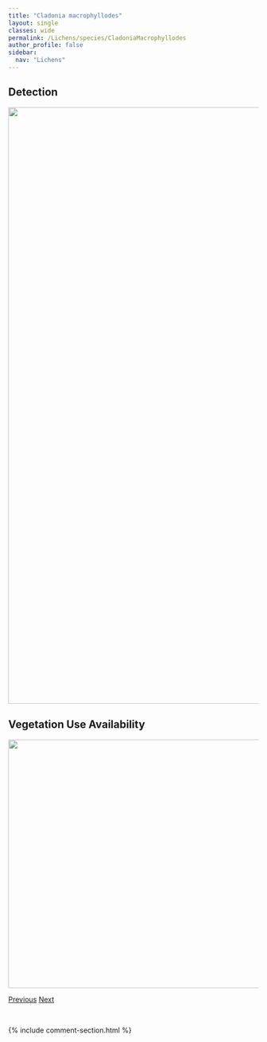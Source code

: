 ```yaml
---
title: "Cladonia macrophyllodes"
layout: single
classes: wide
permalink: /Lichens/species/CladoniaMacrophyllodes
author_profile: false
sidebar:
  nav: "Lichens"
---
```


<h2>Detection</h2>

<a href="https://drive.google.com/uc?export=view&id=1GHFddiFP7aHZhu9K8iHcZ2bM7swy-9F9">
<img src="https://drive.google.com/uc?export=view&id=1GHFddiFP7aHZhu9K8iHcZ2bM7swy-9F9" height = "1200" width = "800">
</a>


<h2>Vegetation Use Availability</h2>

<a href="https://drive.google.com/uc?export=view&id=1zZTWfqVhrjVEcekk_DhNHK8pVQ7K-sao">
<img src="https://drive.google.com/uc?export=view&id=1zZTWfqVhrjVEcekk_DhNHK8pVQ7K-sao" height = "500" width = "1000">
</a>


<a href="/DevelopmentWebsite/Lichens/species/CladoniaMacrophylla" class="pagination--pager" title="Cladonia macrophylla">Previous</a> <a href="/DevelopmentWebsite/Lichens/species/CladoniaMerochlorophaea" class="pagination--pager" title="Cladonia merochlorophaea">Next</a>

<p>&nbsp;</p>

{% include comment-section.html %}
